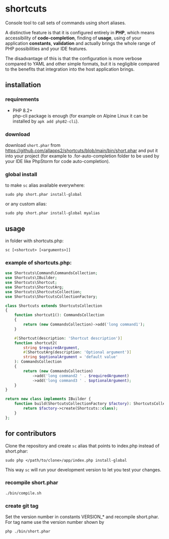 # shortcuts

Console tool to call sets of commands using short aliases.

A distinctive feature is that it is configured entirely in **PHP**, which means
accessibility of **code-completion**, finding of **usage**, using of your application **constants**, **validation** and actually brings
the whole range of PHP possibilities and your IDE features.

The disadvantage of this is that the configuration is more verbose compared to YAML and
other simple formats, but it is negligible compared to the benefits that integration
into the host application brings.

## installation

### requirements

- PHP 8.2+\
  php-cli package is enough (for example on Alpine Linux it can be installed by `apk add php82-cli`).

### download

download `short.phar` from https://github.com/allapps2/shortcuts/blob/main/bin/short.phar
and put it into your project (for example to .for-auto-completion folder to be used
by your IDE like PhpStorm for code auto-completion).

### global install

to make `sc` alias available everywhere:

`sudo php short.phar install-global`

or any custom alias:

`sudo php short.phar install-global myalias`

## usage

in folder with shortcuts.php:

`sc [<shortcut> [<arguments>]]`

### example of shortcuts.php:

```php
use Shortcuts\Command\CommandsCollection;
use Shortcuts\IBuilder;
use Shortcuts\Shortcut;
use Shortcuts\ShortcutArg;
use Shortcuts\ShortcutsCollection;
use Shortcuts\ShortcutsCollectionFactory;

class Shortcuts extends ShortcutsCollection
{
    function shortcut1(): CommandsCollection
    {
        return (new CommandsCollection)->add('long command1');
    }

    #[Shortcut(description: 'Shortcut description')]
    function shortcut2(
        string $requiredArgument,
        #[ShortcutArg(description: 'Optional argument')]
        string $optionalArgument = 'default value'
    ): CommandsCollection
    {
        return (new CommandsCollection)
            ->add('long command2 ' . $requiredArgument)
            ->add('long command3 ' . $optionalArgument);
    }
}

return new class implements IBuilder {
    function build(ShortcutsCollectionFactory $factory): ShortcutsCollection {
        return $factory->create(Shortcuts::class);
    }
};
```

## for contributors

Clone the repository and create `sc` alias that points to index.php instead of
short.phar:

`sudo php </path/to/clone>/app/index.php install-global`

This way `sc` will run your development version to let you test your changes.

### recompile short.phar

`./bin/compile.sh`

### create git tag

Set the version number in constants VERSION_* and recompile short.phar.\
For tag name use the version number shown by

`php ./bin/short.phar`
